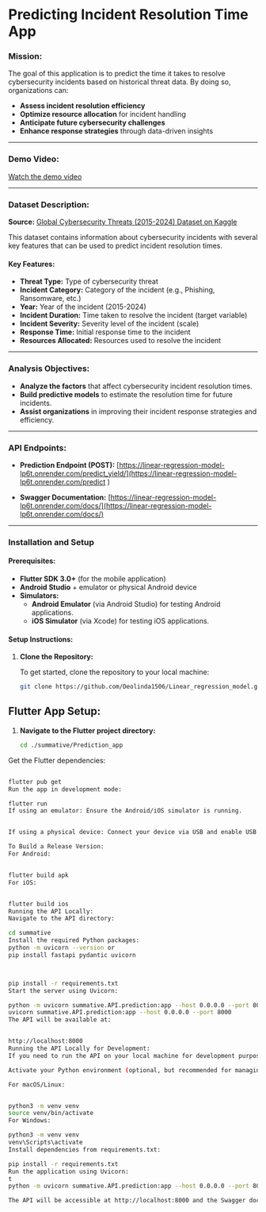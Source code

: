 # **Predicting Incident Resolution Time App**

### **Mission:**
The goal of this application is to predict the time it takes to resolve cybersecurity incidents based on historical threat data. By doing so, organizations can:

- **Assess incident resolution efficiency**
- **Optimize resource allocation** for incident handling
- **Anticipate future cybersecurity challenges**
- **Enhance response strategies** through data-driven insights

---

### **Demo Video:**
[Watch the demo video](https://youtu.be/YkvAF2gqAXw)

---

### **Dataset Description:**

**Source:** [Global Cybersecurity Threats (2015-2024) Dataset on Kaggle](https://www.kaggle.com/datasets/atharvasoundankar/global-cybersecurity-threats-2015-2024)

This dataset contains information about cybersecurity incidents with several key features that can be used to predict incident resolution times.

#### **Key Features:**
- **Threat Type:** Type of cybersecurity threat
- **Incident Category:** Category of the incident (e.g., Phishing, Ransomware, etc.)
- **Year:** Year of the incident (2015-2024)
- **Incident Duration:** Time taken to resolve the incident (target variable)
- **Incident Severity:** Severity level of the incident (scale)
- **Response Time:** Initial response time to the incident
- **Resources Allocated:** Resources used to resolve the incident

---

### **Analysis Objectives:**

- **Analyze the factors** that affect cybersecurity incident resolution times.
- **Build predictive models** to estimate the resolution time for future incidents.
- **Assist organizations** in improving their incident response strategies and efficiency.

---

### **API Endpoints:**

- **Prediction Endpoint (POST):** [https://linear-regression-model-lp6t.onrender.com/predict_yield/](https://linear-regression-model-lp6t.onrender.com/predict
)

- **Swagger Documentation:** [https://linear-regression-model-lp6t.onrender.com/docs/](https://linear-regression-model-lp6t.onrender.com/docs/)

---

### **Installation and Setup**

#### **Prerequisites:**

- **Flutter SDK 3.0+** (for the mobile application)
- **Android Studio** + emulator or physical Android device
- **Simulators:**
  - **Android Emulator** (via Android Studio) for testing Android applications.
  - **iOS Simulator** (via Xcode) for testing iOS applications.
  

#### **Setup Instructions:**

1. **Clone the Repository:**

   To get started, clone the repository to your local machine:

   ```bash
   git clone https://github.com/Deolinda1506/Linear_regression_model.git


## **Flutter App Setup:**

1. **Navigate to the Flutter project directory:**

   ```bash
   cd ./summative/Prediction_app
Get the Flutter dependencies:

```bash

flutter pub get
Run the app in development mode:

flutter run
If using an emulator: Ensure the Android/iOS simulator is running.


If using a physical device: Connect your device via USB and enable USB debugging.

To Build a Release Version:
For Android:


flutter build apk
For iOS:


flutter build ios
Running the API Locally:
Navigate to the API directory:

cd summative
Install the required Python packages:
python -m uvicorn --version or
pip install fastapi pydantic uvicorn



pip install -r requirements.txt
Start the server using Uvicorn:

python -m uvicorn summative.API.prediction:app --host 0.0.0.0 --port 8000
uvicorn summative.API.prediction:app --host 0.0.0.0 --port 8000
The API will be available at:


http://localhost:8000
Running the API Locally for Development:
If you need to run the API on your local machine for development purposes, follow these steps:

Activate your Python environment (optional, but recommended for managing dependencies):

For macOS/Linux:


python3 -m venv venv
source venv/bin/activate
For Windows:

python3 -m venv venv
venv\Scripts\activate
Install dependencies from requirements.txt:

pip install -r requirements.txt
Run the application using Uvicorn:
t
python -m uvicorn summative.API.prediction:app --host 0.0.0.0 --port 8000

The API will be accessible at http://localhost:8000 and the Swagger documentation will be available at http://localhost:8000/docs.



